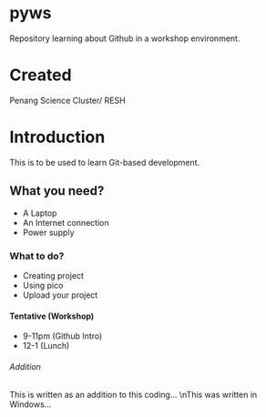 # pyws
Repository learning about Github in a workshop environment.

# Created
Penang Science Cluster/ RESH

# Introduction

This is to be used to learn Git-based development.

## What you need?

* A Laptop
* An Internet connection
* Power supply
   
### What to do?

* Creating project
* Using pico
* Upload your project

#### Tentative (Workshop)

* 9-11pm (Github Intro)
* 12-1 (Lunch)

###### Addition

This is written as an addition to this coding...
\nThis was written in Windows...